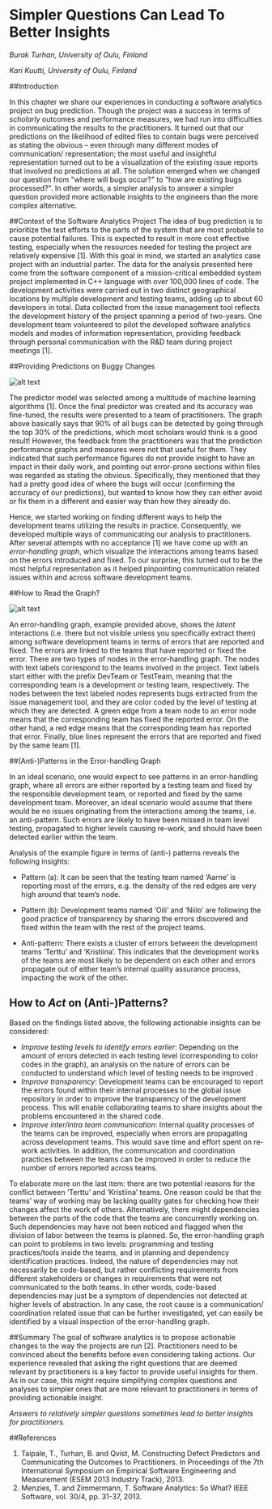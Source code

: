 # Simpler Questions Can Lead To Better Insights
*Burak Turhan, University of Oulu, Finland*

*Kari Kuutti, University of Oulu, Finland*

##Introduction

In this chapter we share our experiences in conducting a software analytics project on bug prediction. Though the project was a success in terms of _scholarly_ outcomes and performance measures, we had run into difficulties in communicating the results to the practitioners. It turned out that our predictions on the likelihood of edited files to contain bugs were perceived as stating the obvious – even through many different modes of communication/ representation; the most useful and insightful representation turned out to be a visualization of the existing issue reports that involved no predictions at all. The solution emerged when we changed our question from "where will bugs occur?" to "how are existing bugs processed?". In other words, a simpler analysis to answer a simpler question provided more actionable insights to the engineers than the more complex alternative.


##Context of the Software Analytics Project
The idea of bug prediction is to prioritize the test efforts to the parts of the system that are most probable to cause potential failures. This is expected to result in more cost effective testing, especially when the resources needed for testing the project are relatively expensive [1]. With this goal in mind, we started an analytics case project with an industrial parter. The data for the analysis presented here come from the software component of a mission-critical embedded system project implemented in C++ language with over 100,000 lines of code. The development activities were carried out in two distinct geographical locations by multiple development and testing teams, adding up to about 60 developers in total. Data collected from the issue management tool reflects the development history of the project spanning a period of two-years. One development team volunteered to pilot the developed software analytics models and modes of information representation, providing feedback through personal communication with the R&D team during project meetings [1].

##Providing Predictions on Buggy Changes

![alt text](./performance.png "This graph basically says that 90% of all bugs can be detected by going through top 30% of the predictions.")

The predictor model was selected among a multitude of machine learning algorithms [1]. Once the final predictor was created and its accuracy was fine-tuned, the results were presented to a team of practitioners. The graph above basically says that 90% of all bugs can be detected by going through the top 30% of the predictions, which most scholars would think is a good result! However, the feedback from the practitioners was that the prediction performance graphs and measures were not that useful for them. They indicated that such performance figures do not provide insight to have an impact in their daily work, and pointing out error-prone sections within files was regarded as stating the obvious. Specifically, they mentioned that they had a pretty good idea of where the bugs will occur (confirming the accuracy of our predictions), but wanted to know how they can either avoid or fix them in a different and easier way than how they already do.

Hence, we started working on finding different ways to help the development teams utilizing the results in practice. Consequently, we developed multiple ways of communicating our analysis to practitioners. After several attempts with no acceptance [1] we have come up with an _error-handling graph_, which visualize the interactions among teams based on the errors introduced and fixed. To our surprise, this turned out to be the most helpful representation as it helped pinpointing communication related issues within and across software development teams.

##How to Read the Graph?

![alt text](./graph.png "Error-handling Graph: Visualization of latent interactions across teams over reported issues.")

An error-handling graph, example provided above, shows the _latent_ interactions (i.e. there but not visible unless you specifically extract them) among software development teams in terms of errors that are reported and fixed. The errors are linked to the teams that have reported or fixed the error. There are two types of nodes in the error-handling graph. The nodes with text labels correspond to the teams involved in the project. Text labels start either with the prefix DevTeam or TestTeam, meaning that the corresponding team is a development or testing team, respectively. The nodes between the text labeled nodes represents bugs extracted from the issue management tool, and they are color coded by the level of testing at which they are detected. A green edge from a team node to an error node means that the corresponding team has fixed the reported error. On the other hand, a red edge means that the corresponding team has reported that error. Finally, blue lines represent the errors that are reported and fixed by the same team [1].

##(Anti-)Patterns in the Error-handling Graph

In an ideal scenario, one would expect to see patterns in an error-handling graph, where all errors are either reported by a testing team and fixed by the responsible development team, or reported and fixed by the same development team. Moreover, an ideal scenario would assume that there would be no issues originating from the interactions among the teams, i.e. an anti-pattern. Such errors are likely to have been missed in team level testing, propagated to higher levels causing re-work, and should have been detected earlier within the team.

Analysis of the example figure in terms of (anti-) patterns reveals the following insights:

- Pattern (a): It can be seen that the testing team named ‘Aarne’ is reporting most of the errors, e.g. the density of the red edges are very high around that team’s node.

- Pattern (b): Development teams named ‘Oili’ and ‘Niilo’ are following the good practice of transparency by sharing the errors discovered and fixed within the team with the rest of the project teams.

- Anti-pattern: There exists a cluster of errors between the development teams ‘Terttu’ and ‘Kristiina’. This indicates that the development works of the teams are most likely to be dependent on each other and errors propagate out of either team’s internal quality assurance process, impacting the work of the other.

## How to _Act_ on (Anti-)Patterns?

Based on the findings listed above, the following actionable insights can be considered:

- _Improve testing levels to identify errors earlier_: Depending on the amount of errors detected in each testing level (corresponding to color codes in the graph), an analysis on the nature of errors can be conducted to understand which level of testing needs to be improved .
- _Improve transparency_: Development teams can be encouraged to report the errors found within their internal processes to the global issue repository in order to improve the transparency of the development process. This will enable collaborating teams to share insights about the problems encountered in the shared code.
- _Improve inter/intra team communication_: Internal quality processes of the teams can be improved, especially when errors are propagating across development teams. This would save time and effort spent on re-work activities. In addition, the communication and coordination practices between the teams can be improved in order to reduce the number of errors reported across teams.

To elaborate more on the last item: there are two potential reasons for the conflict between ‘Terttu’ and ‘Kristiina’ teams. One reason could be that the teams’ way of working may be lacking quality gates for checking how their changes affect the work of others. Alternatively, there might dependencies between the parts of the code that the teams are concurrently working on. Such dependencies may have not been noticed and flagged when the division of labor between the teams is planned. So, the error-handling graph can point to problems in two levels: programming and testing practices/tools inside the teams, and in planning and dependency identification practices. Indeed, the nature of dependencies may not necessarily be code-based, but rather conflicting requirements from different stakeholders or changes in requirements that were not communicated to the both teams.
In other words, code-based dependencies may just be a symptom of dependencies not detected at higher levels of abstraction. In any case, the root cause is a communication/ coordination related issue that can be further investigated, yet can easily be identified by a visual inspection of the error-handling graph.

##Summary
 The goal of software analytics is to propose actionable changes to the way the projects are run [2]. Practitioners need to be convinced about the benefits before even considering taking actions. Our experience revealed that asking the right questions that are deemed relevant by practitioners is a key factor to provide useful insights for them. As in our case, this might require simplifying complex questions and analyses to simpler ones that are more relevant to practitioners in terms of providing actionable insight.

 _Answers to relatively simpler questions sometimes lead to better insights for practitioners._


##References
1.	Taipale, T., Turhan, B. and Qvist, M. Constructing Defect Predictors and Communicating the Outcomes to Practitioners. In Proceedings of the 7th International Symposium on Empirical Software Engineering and Measurement (ESEM 2013 Industry Track), 2013.
2.	Menzies, T. and Zimmermann, T. Software Analytics: So What? IEEE Software, vol. 30/4, pp. 31-37, 2013.
